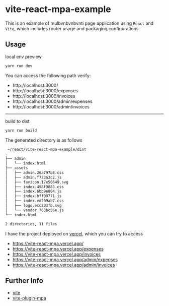 # vite-react-mpa-example

This is an example of mulbvnbvnbvnti page application using `React` and `Vite`, which includes router usage and packaging configurations.

## Usage

local env preview

```sh
yarn run dev
```

You can access the following path verify:

- http://localhost:3000/
- http://localhost:3000/expenses
- http://localhost:3000/invoices
- http://localhost:3000/admin/expenses
- http://localhost:3000/admin/invoices

---

build to dist

```sh
yarn run build
```

The generated directory is as follows

```sh
 ~/react/vite-react-mpa-example/dist
.
├── admin
│   └── index.html
├── assets
│   ├── admin.26a797b8.css
│   ├── admin.f723a3c2.js
│   ├── favicon.17e50649.svg
│   ├── index.458f9883.css
│   ├── index.6bb9e804.js
│   ├── index.bff09771.js
│   ├── index.ed209ab7.css
│   ├── logo.ecc203fb.svg
│   └── vendor.763bc56e.js
└── index.html

2 directories, 11 files
```

I have the project deployed on [vercel](https://vercel.com/), which you can try to access

- https://vite-react-mpa.vercel.app/
- https://vite-react-mpa.vercel.app/expenses
- https://vite-react-mpa.vercel.app/invoices
- https://vite-react-mpa.vercel.app/admin/expenses
- https://vite-react-mpa.vercel.app/admin/invoices

## Further Info

- [vite](https://vitejs.dev/)
- [vite-plugin-mpa](https://github.com/IndexXuan/vite-plugin-mpa)

